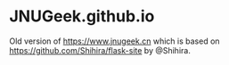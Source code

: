 # JNUGeek.github.io

Old version of https://www.jnugeek.cn which is based on https://github.com/Shihira/flask-site by @Shihira.
